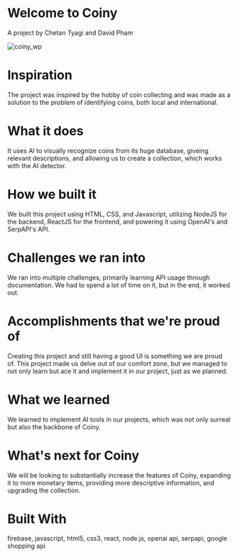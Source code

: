 # Welcome to Coiny
A project by Chetan Tyagi and David Pham

<img src="coin_wp.png" alt="coiny_wp">

# Inspiration
The project was inspired by the hobby of coin collecting and was made as a solution to the problem of identifying coins, both local and international.

# What it does
It uses AI to visually recognize coins from its huge database, giveing relevant descriptions, and allowing us to create a collection, which works with the AI detector.

# How we built it
We built this project using HTML, CSS, and Javascript, utilizing NodeJS for the backend, ReactJS for the frontend, and powering it using OpenAI's and SerpAPI's API.

# Challenges we ran into
We ran into multiple challenges, primarily learning API usage through documentation. We had to spend a lot of time on it, but in the end, it worked out.

# Accomplishments that we're proud of
Creating this project and still having a good UI is something we are proud of. This project made us delve out of our comfort zone, but we managed to not only learn but ace it and implement it in our project, just as we planned.

# What we learned
We learned to implement AI tools in our projects, which was not only surreal but also the backbone of Coiny.

# What's next for Coiny
We will be looking to substantially increase the features of Coiny, expanding it to more monetary items, providing more descriptive information, and upgrading the collection.

# Built With
 firebase, javascript, html5, css3, react, node.js, openai api, serpapi, google shopping api
